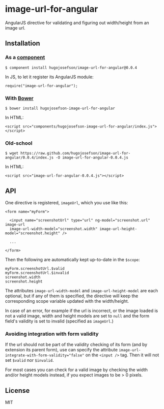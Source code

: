 
# image-url-for-angular

  AngularJS directive for validating and figuring out width/height from an image url.

## Installation

### As a [component](https://github.com/component/component)

    $ component install hugojosefson/image-url-for-angular@0.0.4

In JS, to let it register its AngularJS module:

    require("image-url-for-angular");

### With [Bower](http://bower.io/)

    $ bower install hugojosefson-image-url-for-angular

In HTML:

    <script src="components/hugojosefson-image-url-for-angular/index.js"></script>

### Old-school

    $ wget https://raw.github.com/hugojosefson/image-url-for-angular/0.0.4/index.js -O image-url-for-angular-0.0.4.js

In HTML:

    <script src="image-url-for-angular-0.0.4.js"></script>

## API

One directive is registered, `imageUrl`, which you use like this:

    <form name="myForm">

      <input name="screenshotUrl" type="url" ng-model="screenshot.url" image-url
      image-url-width-model="screenshot.width" image-url-height-model="screenshot.height" />

      ...

    </form>

Then the following are automatically kept up-to-date in the `$scope`:

    myForm.screenshotUrl.$valid
    myForm.screenshotUrl.$invalid
    screenshot.width
    screenshot.height

The attributes `image-url-width-model` and `image-url-height-model` are each optional, but if
any of them is specified, the directive will keep the corresponding scope variable updated with the width/height.

In case of an error, for example if the url is incorrect, or the image loaded is not a valid image, width and height
models are set to `null` and the form field's validity is set to invalid (specified as
`imageUrl`.)

### Avoiding integration with form validity

If the url should not be part of the validity checking of its form (and by extension its parent form), use can specify
the attribute `image-url-integrate-with-form-validity="false"` on the `<input />` tag. Then it will not set `$valid` nor
`$invalid`.

For most cases you can check for a valid image by checking the width and/or height models instead, if you expect images
to be > 0 pixels.
       

## License

  MIT
